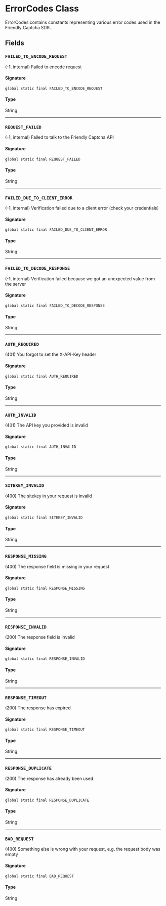 # ErrorCodes Class

ErrorCodes contains constants representing various error codes used in the Friendly Captcha SDK.

## Fields
### `FAILED_TO_ENCODE_REQUEST`

(-1, internal) Failed to encode request

#### Signature
```apex
global static final FAILED_TO_ENCODE_REQUEST
```

#### Type
String

---

### `REQUEST_FAILED`

(-1, internal) Failed to talk to the Friendly Captcha API

#### Signature
```apex
global static final REQUEST_FAILED
```

#### Type
String

---

### `FAILED_DUE_TO_CLIENT_ERROR`

(-1, internal) Verification failed due to a client error (check your credentials)

#### Signature
```apex
global static final FAILED_DUE_TO_CLIENT_ERROR
```

#### Type
String

---

### `FAILED_TO_DECODE_RESPONSE`

(-1, internal) Verification failed because we got an unexpected value from the server

#### Signature
```apex
global static final FAILED_TO_DECODE_RESPONSE
```

#### Type
String

---

### `AUTH_REQUIRED`

(401) You forgot to set the X-API-Key header

#### Signature
```apex
global static final AUTH_REQUIRED
```

#### Type
String

---

### `AUTH_INVALID`

(401) The API key you provided is invalid

#### Signature
```apex
global static final AUTH_INVALID
```

#### Type
String

---

### `SITEKEY_INVALID`

(400) The sitekey in your request is invalid

#### Signature
```apex
global static final SITEKEY_INVALID
```

#### Type
String

---

### `RESPONSE_MISSING`

(400) The response field is missing in your request

#### Signature
```apex
global static final RESPONSE_MISSING
```

#### Type
String

---

### `RESPONSE_INVALID`

(200) The response field is invalid

#### Signature
```apex
global static final RESPONSE_INVALID
```

#### Type
String

---

### `RESPONSE_TIMEOUT`

(200) The response has expired

#### Signature
```apex
global static final RESPONSE_TIMEOUT
```

#### Type
String

---

### `RESPONSE_DUPLICATE`

(200) The response has already been used

#### Signature
```apex
global static final RESPONSE_DUPLICATE
```

#### Type
String

---

### `BAD_REQUEST`

(400) Something else is wrong with your request, e.g. the request body was empty

#### Signature
```apex
global static final BAD_REQUEST
```

#### Type
String